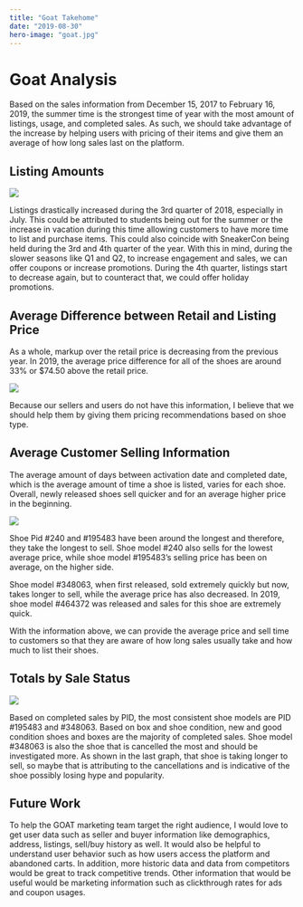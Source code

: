 ```yaml
---
title: "Goat Takehome"
date: "2019-08-30"
hero-image: "goat.jpg"
---
```


# Goat Analysis

Based on the sales information from December 15, 2017 to February 16, 2019, the summer time is the strongest time of year with the most amount of listings, usage, and completed sales. As such, we should take advantage of the increase by helping users with pricing of their items and give them an average of how long sales last on the platform. 



## Listing Amounts

<div class='tableauPlaceholder' id='viz1567193839353' style='position: relative'><noscript><a href='http:&#47;&#47;www.amyksu.com'><img alt=' ' src='https:&#47;&#47;public.tableau.com&#47;static&#47;images&#47;go&#47;goat_analysis&#47;AmountofListings&#47;1_rss.png' style='border: none' /></a></noscript><object class='tableauViz'  style='display:none;'><param name='host_url' value='https%3A%2F%2Fpublic.tableau.com%2F' /> <param name='embed_code_version' value='3' /> <param name='site_root' value='' /><param name='name' value='goat_analysis&#47;AmountofListings' /><param name='tabs' value='no' /><param name='toolbar' value='yes' /><param name='static_image' value='https:&#47;&#47;public.tableau.com&#47;static&#47;images&#47;go&#47;goat_analysis&#47;AmountofListings&#47;1.png' /> <param name='animate_transition' value='yes' /><param name='display_static_image' value='yes' /><param name='display_spinner' value='yes' /><param name='display_overlay' value='yes' /><param name='display_count' value='yes' /></object></div>                <script type='text/javascript'>                    var divElement = document.getElementById('viz1567193839353');                    var vizElement = divElement.getElementsByTagName('object')[0];                    if ( divElement.offsetWidth > 800 ) { vizElement.style.width='800px';vizElement.style.height='627px';} else if ( divElement.offsetWidth > 500 ) { vizElement.style.width='800px';vizElement.style.height='627px';} else { vizElement.style.width='100%';vizElement.style.height='977px';}                     var scriptElement = document.createElement('script');                    scriptElement.src = 'https://public.tableau.com/javascripts/api/viz_v1.js';                    vizElement.parentNode.insertBefore(scriptElement, vizElement);                </script>

Listings drastically increased during the 3rd quarter of 2018, especially in July. This could be attributed to students being out for the summer or the increase in vacation during this time allowing customers to have more time to list and purchase items. This could also coincide with SneakerCon being held during the 3rd and 4th quarter of the year. With this in mind, during the slower seasons like Q1 and Q2, to increase engagement and sales, we can offer coupons or increase promotions. During the 4th quarter, listings start to decrease again, but to counteract that, we could offer holiday promotions.

## Average Difference between Retail and Listing Price

As a whole, markup over the retail price is decreasing from the previous year. In 2019, the average price difference for all of the shoes are around 33% or $74.50 above the retail price.  

<div class='tableauPlaceholder' id='viz1567205582525' style='position: relative'><noscript><a href='http:&#47;&#47;www.amyksu.com'><img alt=' ' src='https:&#47;&#47;public.tableau.com&#47;static&#47;images&#47;go&#47;goat_analysis&#47;Avgpricedifference&#47;1_rss.png' style='border: none' /></a></noscript><object class='tableauViz'  style='display:none;'><param name='host_url' value='https%3A%2F%2Fpublic.tableau.com%2F' /> <param name='embed_code_version' value='3' /> <param name='site_root' value='' /><param name='name' value='goat_analysis&#47;Avgpricedifference' /><param name='tabs' value='no' /><param name='toolbar' value='yes' /><param name='static_image' value='https:&#47;&#47;public.tableau.com&#47;static&#47;images&#47;go&#47;goat_analysis&#47;Avgpricedifference&#47;1.png' /> <param name='animate_transition' value='yes' /><param name='display_static_image' value='yes' /><param name='display_spinner' value='yes' /><param name='display_overlay' value='yes' /><param name='display_count' value='yes' /><param name='filter' value='publish=yes' /></object></div>                <script type='text/javascript'>                    var divElement = document.getElementById('viz1567205582525');                    var vizElement = divElement.getElementsByTagName('object')[0];                    if ( divElement.offsetWidth > 800 ) { vizElement.style.width='800px';vizElement.style.height='627px';} else if ( divElement.offsetWidth > 500 ) { vizElement.style.width='800px';vizElement.style.height='627px';} else { vizElement.style.width='100%';vizElement.style.height='727px';}                     var scriptElement = document.createElement('script');                    scriptElement.src = 'https://public.tableau.com/javascripts/api/viz_v1.js';                    vizElement.parentNode.insertBefore(scriptElement, vizElement);                </script>

Because our sellers and users do not have this information, I believe that we should help them by giving them pricing recommendations based on shoe type.  

## Average Customer Selling Information

The average amount of days between activation date and completed date, which is the average amount of time a shoe is listed, varies for each shoe. Overall, newly released shoes sell quicker and for an average higher price in the beginning. 

<div class='tableauPlaceholder' id='viz1567193969100' style='position: relative'><noscript><a href='http:&#47;&#47;www.amyksu.com'><img alt=' ' src='https:&#47;&#47;public.tableau.com&#47;static&#47;images&#47;DX&#47;DXMR8R262&#47;1_rss.png' style='border: none' /></a></noscript><object class='tableauViz'  style='display:none;'><param name='host_url' value='https%3A%2F%2Fpublic.tableau.com%2F' /> <param name='embed_code_version' value='3' /> <param name='path' value='shared&#47;DXMR8R262' /> <param name='toolbar' value='yes' /><param name='static_image' value='https:&#47;&#47;public.tableau.com&#47;static&#47;images&#47;DX&#47;DXMR8R262&#47;1.png' /> <param name='animate_transition' value='yes' /><param name='display_static_image' value='yes' /><param name='display_spinner' value='yes' /><param name='display_overlay' value='yes' /><param name='display_count' value='yes' /></object></div>                <script type='text/javascript'>                    var divElement = document.getElementById('viz1567193969100');                    var vizElement = divElement.getElementsByTagName('object')[0];                    if ( divElement.offsetWidth > 800 ) { vizElement.style.width='800px';vizElement.style.height='627px';} else if ( divElement.offsetWidth > 500 ) { vizElement.style.width='800px';vizElement.style.height='627px';} else { vizElement.style.width='100%';vizElement.style.height='727px';}                     var scriptElement = document.createElement('script');                    scriptElement.src = 'https://public.tableau.com/javascripts/api/viz_v1.js';                    vizElement.parentNode.insertBefore(scriptElement, vizElement);                </script>

Shoe Pid #240 and #195483 have been around the longest and therefore, they take the longest to sell. Shoe model #240 also sells for the lowest average price, while shoe model #195483’s selling price has been on average, on the higher side.

Shoe model #348063, when first released, sold extremely quickly but now, takes longer to sell, while the average price has also decreased. In 2019, shoe model #464372 was released and sales for this shoe are extremely quick. 

With the information above, we can provide the average price and sell time to customers so that they are aware of how long sales usually take and how much to list their shoes. 

## Totals by Sale Status

<div class='tableauPlaceholder' id='viz1567194458525' style='position: relative'><noscript><a href='http:&#47;&#47;www.amyksu.com'><img alt=' ' src='https:&#47;&#47;public.tableau.com&#47;static&#47;images&#47;go&#47;goat_analysis&#47;PricebyStatus&#47;1_rss.png' style='border: none' /></a></noscript><object class='tableauViz'  style='display:none;'><param name='host_url' value='https%3A%2F%2Fpublic.tableau.com%2F' /> <param name='embed_code_version' value='3' /> <param name='site_root' value='' /><param name='name' value='goat_analysis&#47;PricebyStatus' /><param name='tabs' value='no' /><param name='toolbar' value='yes' /><param name='static_image' value='https:&#47;&#47;public.tableau.com&#47;static&#47;images&#47;go&#47;goat_analysis&#47;PricebyStatus&#47;1.png' /> <param name='animate_transition' value='yes' /><param name='display_static_image' value='yes' /><param name='display_spinner' value='yes' /><param name='display_overlay' value='yes' /><param name='display_count' value='yes' /></object></div>                <script type='text/javascript'>                    var divElement = document.getElementById('viz1567194458525');                    var vizElement = divElement.getElementsByTagName('object')[0];                    if ( divElement.offsetWidth > 800 ) { vizElement.style.width='800px';vizElement.style.height='627px';} else if ( divElement.offsetWidth > 500 ) { vizElement.style.width='800px';vizElement.style.height='627px';} else { vizElement.style.width='100%';vizElement.style.height='927px';}                     var scriptElement = document.createElement('script');                    scriptElement.src = 'https://public.tableau.com/javascripts/api/viz_v1.js';                    vizElement.parentNode.insertBefore(scriptElement, vizElement);                </script>

Based on completed sales by PID, the most consistent shoe models are PID #195483 and #348063. Based on box and shoe condition, new and good condition shoes and boxes are the majority of completed sales. Shoe model #348063 is also the shoe that is cancelled the most and should be investigated more. As shown in the last graph, that shoe is taking longer to sell, so maybe that is attributing to the cancellations and is indicative of the shoe possibly losing hype and popularity. 

## Future Work 

To help the GOAT marketing team target the right audience, I would love to get user data such as seller and buyer information like demographics, address, listings, sell/buy history as well. It would also be helpful to understand user behavior such as how users access the platform and abandoned carts. In addition, more historic data and data from competitors would be great to track competitive trends. Other information that would be useful would be marketing information such as clickthrough rates for ads and coupon usages.
